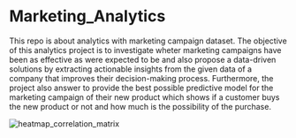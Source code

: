 # Marketing_Analytics
This repo is about analytics with marketing campaign dataset.
The objective of this analytics project is to investigate wheter marketing campaigns have been as effective as were expected to be and also propose a data-driven solutions by extracting actionable insights from the given data of a company that improves their decision-making process. Furthermore, the project also answer to provide the best possible predictive model for the marketing campaign of their new product which shows if a customer buys the new product or not and how much is the possibility of the purchase.

![heatmap_correlation_matrix](https://user-images.githubusercontent.com/36482524/148923435-5929d923-2007-495a-90a5-a8742d7aa6ac.png)
